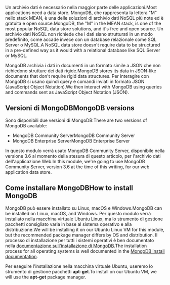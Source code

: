 <span data-ttu-id="30e87-101">Un archivio dati è necessario nella maggior parte delle applicazioni.</span><span class="sxs-lookup"><span data-stu-id="30e87-101">Most applications need a data store.</span></span> <span data-ttu-id="30e87-102">MongoDB, che rappresenta la lettera "M" nello stack MEAN, è una delle soluzioni di archivio dati NoSQL più note ed è gratuita e open source.</span><span class="sxs-lookup"><span data-stu-id="30e87-102">MongoDB, the "M" in the MEAN stack, is one of the most popular NoSQL data store solutions, and it's free and open source.</span></span> <span data-ttu-id="30e87-103">Un archivio dati NoSQL non richiede che i dati siano strutturati in un modo predefinito, come accade invece con un database relazionale come SQL Server o MySQL.</span><span class="sxs-lookup"><span data-stu-id="30e87-103">A NoSQL data store doesn't require data to be structured in a pre-defined way as it would with a relational database like SQL Server or MySQL.</span></span>

<span data-ttu-id="30e87-104">MongoDB archivia i dati in documenti in un formato simile a JSON che non richiedono strutture dei dati rigide.</span><span class="sxs-lookup"><span data-stu-id="30e87-104">MongoDB stores its data in JSON-like documents that don't require rigid data structures.</span></span> <span data-ttu-id="30e87-105">Per interagire con MongoDB si usano quindi query e comandi inviati in formato JSON (JavaScript Object Notation).</span><span class="sxs-lookup"><span data-stu-id="30e87-105">We then interact with MongoDB using queries and commands sent as JavaScript Object Notation (JSON).</span></span>

## <a name="mongodb-versions"></a><span data-ttu-id="30e87-106">Versioni di MongoDB</span><span class="sxs-lookup"><span data-stu-id="30e87-106">MongoDB versions</span></span>

<span data-ttu-id="30e87-107">Sono disponibili due versioni di MongoDB:</span><span class="sxs-lookup"><span data-stu-id="30e87-107">There are two versions of MongoDB available:</span></span>

- <span data-ttu-id="30e87-108">MongoDB Community Server</span><span class="sxs-lookup"><span data-stu-id="30e87-108">MongoDB Community Server</span></span>
- <span data-ttu-id="30e87-109">MongoDB Enterprise Server</span><span class="sxs-lookup"><span data-stu-id="30e87-109">MongoDB Enterprise Server</span></span>

<span data-ttu-id="30e87-110">In questo modulo verrà usato MongoDB Community Server, disponibile nella versione 3.6 al momento della stesura di questo articolo, per l'archivio dati dell'applicazione Web.</span><span class="sxs-lookup"><span data-stu-id="30e87-110">In this module, we're going to use MongoDB Community Server, version 3.6 at the time of this writing, for our web application data store.</span></span>

## <a name="how-to-install-mongodb"></a><span data-ttu-id="30e87-111">Come installare MongoDB</span><span class="sxs-lookup"><span data-stu-id="30e87-111">How to install MongoDB</span></span>

<span data-ttu-id="30e87-112">MongoDB può essere installato su Linux, macOS e Windows.</span><span class="sxs-lookup"><span data-stu-id="30e87-112">MongoDB can be installed on Linux, macOS, and Windows.</span></span> <span data-ttu-id="30e87-113">Per questo modulo verrà installato nella macchina virtuale Ubuntu Linux, ma lo strumento di gestione pacchetti consigliato varia in base al sistema operativo e alla distribuzione.</span><span class="sxs-lookup"><span data-stu-id="30e87-113">We will be installing it on our Ubuntu Linux VM for this module, but the recommended package manager differs by OS and distribution.</span></span> <span data-ttu-id="30e87-114">Il processo di installazione per tutti i sistemi operativi è ben documentato nella [documentazione sull'installazione di MongoDB](https://docs.mongodb.com/manual/administration/install-community/).</span><span class="sxs-lookup"><span data-stu-id="30e87-114">The installation process for all operating systems is well documented in the [MongoDB install documentation](https://docs.mongodb.com/manual/administration/install-community/).</span></span>

<span data-ttu-id="30e87-115">Per eseguire l'installazione nella macchina virtuale Ubuntu, useremo lo strumento di gestione pacchetti **apt-get**.</span><span class="sxs-lookup"><span data-stu-id="30e87-115">To install on our Ubuntu VM, we will use the **apt-get** package manager.</span></span>